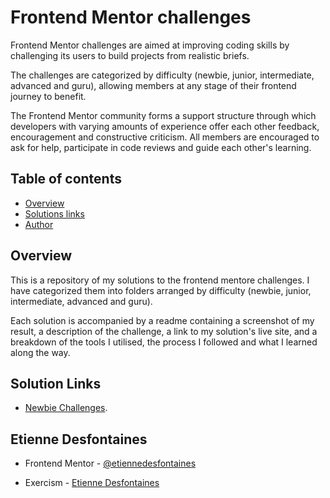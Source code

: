 # Frontend Mentor challenges

Frontend Mentor challenges are aimed at improving coding skills by challenging its users to build projects from realistic briefs.

The challenges are categorized by difficulty (newbie, junior, intermediate, advanced and guru), allowing members at any stage of their frontend journey to benefit.

The Frontend Mentor community forms a support structure through which developers with varying amounts of experience offer each other feedback, encouragement and constructive criticism. All members are encouraged to ask for help, participate in code reviews and guide each other's learning.

## Table of contents

- [Overview](#overview)
- [Solutions links](#links)
- [Author](#etienne-desfontaines)

## Overview

This is a repository of my solutions to the frontend mentore challenges.
I have categorized them into folders arranged by difficulty (newbie, junior, intermediate, advanced and guru).

Each solution is accompanied by a readme containing a screenshot of my result, a description of the challenge, a link to my solution's live site, and a breakdown of the tools I utilised, the process I followed and what I learned along the way.

## Solution Links

- [Newbie Challenges](./newbie).

## Etienne Desfontaines

- Frontend Mentor - [@etiennedesfontaines](https://www.frontendmentor.io/profile/etiennedesfontaines)

- Exercism - [Etienne Desfontaines](https://exercism.io/profiles/etiennedesfontaines)
